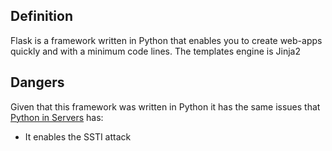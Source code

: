 ## Definition
Flask is a framework written in Python that enables you to create web-apps quickly and with a minimum code lines. The templates engine is Jinja2

## Dangers
Given that this framework was written in Python it has the same issues that [Python in Servers](</General Info/Tecnologias Web/Python in Servers.md>) has:
- It enables the SSTI attack